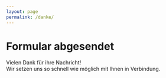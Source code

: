 ```yaml
---
layout: page
permalink: /danke/
---
```


<h1 class="page-title">Formular abgesendet</h1>
 
 Vielen Dank für ihre Nachricht!  
 Wir setzen uns so schnell wie möglich mit Ihnen in Verbindung.